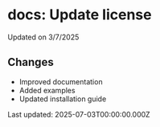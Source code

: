 # docs: Update license

Updated on 3/7/2025

## Changes
- Improved documentation
- Added examples
- Updated installation guide

Last updated: 2025-07-03T00:00:00.000Z